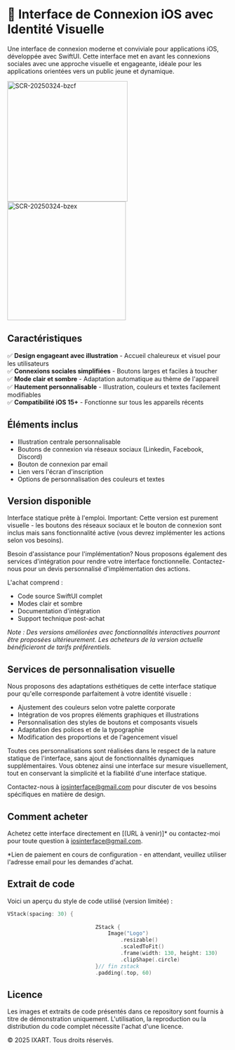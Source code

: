 # 🎨 Interface de Connexion iOS avec Identité Visuelle

Une interface de connexion moderne et conviviale pour applications iOS, développée avec SwiftUI. Cette interface met en avant les connexions sociales avec une approche visuelle et engageante, idéale pour les applications orientées vers un public jeune et dynamique.

<img width="274" alt="SCR-20250324-bzcf" src="https://github.com/user-attachments/assets/44bfd91d-8aa0-4cb5-9d50-f4cb29a9f13c" />
<img width="270" alt="SCR-20250324-bzex" src="https://github.com/user-attachments/assets/ad79d26e-3a52-4600-8cee-0e9f82f5ceb7" />


## Caractéristiques
✅ **Design engageant avec illustration** - Accueil chaleureux et visuel pour les utilisateurs  
✅ **Connexions sociales simplifiées** - Boutons larges et faciles à toucher  
✅ **Mode clair et sombre** - Adaptation automatique au thème de l'appareil  
✅ **Hautement personnalisable** - Illustration, couleurs et textes facilement modifiables  
✅ **Compatibilité iOS 15+** - Fonctionne sur tous les appareils récents

## Éléments inclus
- Illustration centrale personnalisable
- Boutons de connexion via réseaux sociaux (Linkedin, Facebook, Discord)
- Bouton de connexion par email
- Lien vers l'écran d'inscription
- Options de personnalisation des couleurs et textes

## Version disponible

Interface statique prête à l'emploi. Important: Cette version est purement visuelle - les boutons des réseaux sociaux et le bouton de connexion sont inclus mais sans fonctionnalité active (vous devrez implémenter les actions selon vos besoins).

Besoin d'assistance pour l'implémentation? Nous proposons également des services d'intégration pour rendre votre interface fonctionnelle. Contactez-nous pour un devis personnalisé d'implémentation des actions.

L'achat comprend :
- Code source SwiftUI complet
- Modes clair et sombre
- Documentation d'intégration
- Support technique post-achat

*Note : Des versions améliorées avec fonctionnalités interactives pourront être proposées ultérieurement. Les acheteurs de la version actuelle bénéficieront de tarifs préférentiels.*

## Services de personnalisation visuelle
Nous proposons des adaptations esthétiques de cette interface statique pour qu'elle corresponde parfaitement à votre identité visuelle :
- Ajustement des couleurs selon votre palette corporate
- Intégration de vos propres éléments graphiques et illustrations
- Personnalisation des styles de boutons et composants visuels
- Adaptation des polices et de la typographie
- Modification des proportions et de l'agencement visuel

Toutes ces personnalisations sont réalisées dans le respect de la nature statique de l'interface, sans ajout de fonctionnalités dynamiques supplémentaires. Vous obtenez ainsi une interface sur mesure visuellement, tout en conservant la simplicité et la fiabilité d'une interface statique.

Contactez-nous à iosinterface@gmail.com pour discuter de vos besoins spécifiques en matière de design.


## Comment acheter

Achetez cette interface directement en [(URL à venir)]* ou contactez-moi pour toute question à iosinterface@gmail.com.

*Lien de paiement en cours de configuration - en attendant, veuillez utiliser l'adresse email pour les demandes d'achat.

## Extrait de code
Voici un aperçu du style de code utilisé (version limitée) :
```swift
VStack(spacing: 30) {
                            
                            ZStack {
                                Image("Logo")
                                    .resizable()
                                    .scaledToFit()
                                    .frame(width: 130, height: 130)
                                    .clipShape(.circle)
                            }// fin zstack
                            .padding(.top, 60)
```

## Licence

Les images et extraits de code présentés dans ce repository sont fournis à titre de démonstration uniquement. L'utilisation, la reproduction ou la distribution du code complet nécessite l'achat d'une licence.

© 2025 IXART. Tous droits réservés.

